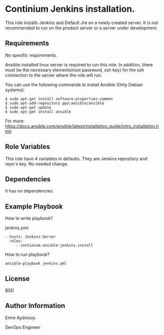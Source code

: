 Continium Jenkins installation.
=========

This role installs Jenkins and Default Jre on a newly created server.
It is not recommended to run on the product server or a server under development.


Requirements
------------

No spesific requirements. 

Ansible installed linux server is required to run this role. In addition, there must be the necessary elements(root password, ssh key) for the ssh connection to the server where the role will run.

You can use the following commands to install Ansible (Only Debian systems):

    $ sudo apt-get install software-properties-common 
    $ sudo apt-add-repository ppa:ansible/ansible 
    $ sudo apt-get update 
    $ sudo apt-get install ansible

For more: https://docs.ansible.com/ansible/latest/installation_guide/intro_installation.html


Role Variables
--------------

This role have 4 variables in defaults. They are Jenkins repository and repo's key. No needed change. 

Dependencies
------------

It has no dependencies.


Example Playbook
----------------

How to write playbook?

  jenkins.yml:

    - hosts: Jenkins-Server
      roles:
         - continium.ansible-jenkins.install


How to run playbook?

    ansible-playbook jenkins.yml    


License
-------

BSD

Author Information
------------------

Emre Aydınsoy. 

DevOps Engineer